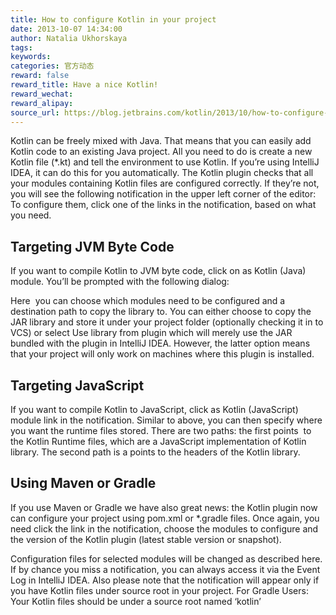 ```yaml
---
title: How to configure Kotlin in your project
date: 2013-10-07 14:34:00
author: Natalia Ukhorskaya
tags:
keywords:
categories: 官方动态
reward: false
reward_title: Have a nice Kotlin!
reward_wechat:
reward_alipay:
source_url: https://blog.jetbrains.com/kotlin/2013/10/how-to-configure-kotlin-in-your-project/
---
```


Kotlin can be freely mixed with Java. That means that you can easily add Kotlin code to an existing Java project. All you need to do is create a new Kotlin file (*.kt) and tell the environment to use Kotlin. If you’re using IntelliJ IDEA, it can do this for you automatically.
The Kotlin plugin checks that all your modules containing Kotlin files are configured correctly. If they’re not, you will see the following notification in the upper left corner of the editor:
To configure them, click one of the links in the notification, based on what you need.
## Targeting JVM Byte Code

If you want to compile Kotlin to JVM byte code, click on as Kotlin (Java) module. You’ll be prompted with the following dialog:

Here  you can choose which modules need to be configured and a destination path to copy the library to.
You can either choose to copy the JAR library and store it under your project folder (optionally checking it in to VCS) or select Use library from plugin which will merely use the JAR bundled with the plugin in IntelliJ IDEA. However, the latter option means that your project will only work on machines where this plugin is installed.
## Targeting JavaScript

If you want to compile Kotlin to JavaScript, click as Kotlin (JavaScript) module link in the notification.
Similar to above, you can then specify where you want the runtime files stored.
There are two paths: the first points  to the Kotlin Runtime files, which are a JavaScript implementation of Kotlin library. The second path is a points to the headers of the Kotlin library.
## Using Maven or Gradle

If you use Maven or Gradle we have also great news: the Kotlin plugin now can configure your project using pom.xml or *.gradle files.
Once again, you need click the link in the notification, choose the modules to configure and the version of the Kotlin plugin (latest stable version or snapshot).

Configuration files for selected modules will be changed as described here.
If by chance you miss a notification, you can always access it via the Event Log in IntelliJ IDEA.
Also please note that the notification will appear only if you have Kotlin files under source root in your project.
For Gradle Users: Your Kotlin files should be under a source root named ‘kotlin’

